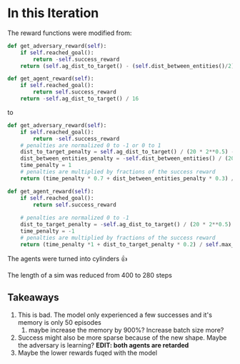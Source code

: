# In this Iteration

The reward functions were modified from:

```py
def get_adversary_reward(self):
    if self.reached_goal():
        return -self.success_reward
    return (self.ag_dist_to_target() - (self.dist_between_entities()/2))/16

def get_agent_reward(self):
    if self.reached_goal():
        return self.success_reward
    return -self.ag_dist_to_target() / 16
```

to

```py
def get_adversary_reward(self):
    if self.reached_goal():
        return -self.success_reward
    # penalties are normalized 0 to -1 or 0 to 1
    dist_to_target_penalty = self.ag_dist_to_target() / (20 * 2**0.5) - 1
    dist_between_entities_penalty = -self.dist_between_entities() / (20 * 2**0.5)
    time_penalty = 1
    # penalties are multiplied by fractions of the success reward
    return (time_penalty * 0.7 + dist_between_entities_penalty * 0.3) / self.max_steps * self.success_reward

def get_agent_reward(self):
    if self.reached_goal():
        return self.success_reward
    
    # penalties are normalized 0 to -1
    dist_to_target_penalty = -self.ag_dist_to_target() / (20 * 2**0.5)
    time_penalty = -1
    # penalties are multiplied by fractions of the success reward
    return (time_penalty *1 + dist_to_target_penalty * 0.2) / self.max_steps * self.success_reward
```

The agents were turned into cylinders 👍

The length of a sim was reduced from 400 to 280 steps

## Takeaways

1. This is bad. The model only experienced a few successes and it's memory is only 50 episodes
   1. maybe increase the memory by 900%? Increase batch size more?
2. Success might also be more sparse because of the new shape. Maybe the adversary is learning? **EDIT: both agents are retarded**
3. Maybe the lower rewards fuqed with the model
